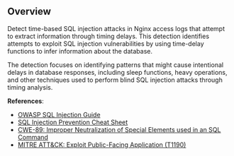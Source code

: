 ## Overview

Detect time-based SQL injection attacks in Nginx access logs that attempt to extract information through timing delays. This detection identifies attempts to exploit SQL injection vulnerabilities by using time-delay functions to infer information about the database.

The detection focuses on identifying patterns that might cause intentional delays in database responses, including sleep functions, heavy operations, and other techniques used to perform blind SQL injection attacks through timing analysis.

**References**:
- [OWASP SQL Injection Guide](https://owasp.org/www-community/attacks/SQL_Injection)
- [SQL Injection Prevention Cheat Sheet](https://cheatsheetseries.owasp.org/cheatsheets/SQL_Injection_Prevention_Cheat_Sheet.html)
- [CWE-89: Improper Neutralization of Special Elements used in an SQL Command](https://cwe.mitre.org/data/definitions/89.html)
- [MITRE ATT&CK: Exploit Public-Facing Application (T1190)](https://attack.mitre.org/techniques/T1190/) 